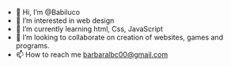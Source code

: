 - 👋 Hi, I’m @Babiluco
- 👀 I’m interested in web design
- 🌱 I’m currently learning html, Css, JavaScript
- 💞️ I’m looking to collaborate on creation of websites, games and programs.
- 📫 How to reach me barbaralbc00@gmail.com

<!---
Babiluco/Babiluco is a ✨ special ✨ repository because its `README.md` (this file) appears on your GitHub profile.
You can click the Preview link to take a look at your changes.
--->
